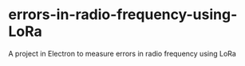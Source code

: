 # errors-in-radio-frequency-using-LoRa
A project in Electron to measure errors in radio frequency using LoRa
